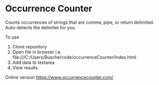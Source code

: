 # Occurrence Counter
Counts occurrences of strings that are comma, pipe, or return delimited. Auto-detects the delimiter for you.

To use
1. Clone repository
2. Open file in browser i.e. file:///C:/Users/Busche/code/occurrenceCounter/index.html
3. Add data to textarea
4. View results

Online version https://www.occurrencecounter.com/
